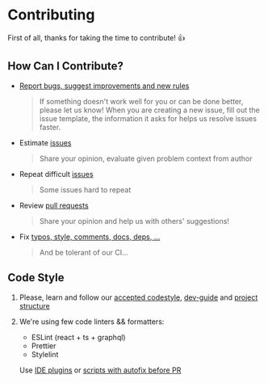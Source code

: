 # Contributing
First of all, thanks for taking the time to contribute! :+1:

## How Can I Contribute?
[issues]: https://github.com/ani-team/github-client/issues
[issues-new]: https://github.com/ani-team/github-client/issues/new
[pr]: https://github.com/ani-team/github-client/pulls
[pr-new]: https://github.com/ani-team/github-client/compare

- [Report bugs, suggest improvements and new rules][issues-new]
   > If something doesn't work well for you or can be done better, please let us know! 
   When you are creating a new issue, fill out the issue template, the information it asks for helps us resolve issues faster.
- Estimate [issues][issues] 
   > Share your opinion, evaluate given problem context from author
- Repeat difficult [issues][issues]
   > Some issues hard to repeat
- Review [pull requests][pr]
   > Share your opinion and help us with others' suggestions!
- Fix [typos, style, comments, docs, deps, ...][pr-new]
   > And be tolerant of our CI...

## Code Style
1. Please, learn and follow our [accepted codestyle](https://github.com/ani-team/github-client/wiki/CodeStyle), [dev-guide](https://github.com/ani-team/github-client/wiki/Dev-Guide) and [project structure](https://github.com/ani-team/github-client/wiki/Project-Structure)
2. We're using few code linters && formatters:
    - ESLint (react + ts + graphql)
    - Prettier
    - Stylelint
    
   Use [IDE plugins](https://github.com/ani-team/github-client/wiki/Dev-Guide#vscode) or [scripts with autofix before PR](https://github.com/ani-team/github-client/wiki/Dev-Guide#launch-tests)
